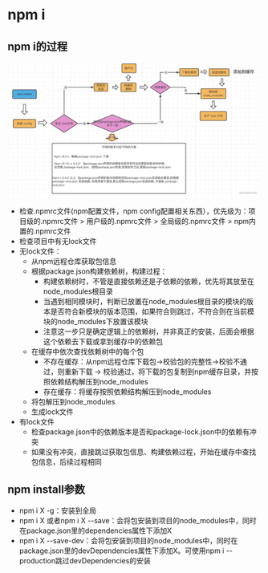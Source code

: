 # npm i

## npm i的过程

![An image](../../assets/npm-i.png)

- 检查.npmrc文件(npm配置文件，npm  config配置相关东西），优先级为：项目级的.npmrc文件 > 用户级的.npmrc文件 > 全局级的.npmrc文件 > npm内置的.npmrc文件
- 检查项目中有无lock文件
- 无lock文件：
  - 从npm远程仓库获取包信息
  - 根据package.json构建依赖树，构建过程：
    - 构建依赖树时，不管是直接依赖还是子依赖的依赖，优先将其放至在node_modules根目录
    - 当遇到相同模块时，判断已放置在node_modules根目录的模块的版本是否符合新模块的版本范围，如果符合则跳过，不符合则在当前模块的node_modules下放置该模块
    - 注意这一步只是确定逻辑上的依赖树，并非真正的安装，后面会根据这个依赖去下载或拿到缓存中的依赖包
  - 在缓存中依次查找依赖树中的每个包
    - 不存在缓存：从npm远程仓库下载包->校验包的完整性->校验不通过，则重新下载 -> 校验通过，将下载的包复制到npm缓存目录，并按照依赖结构解压到node_modules
    - 存在缓存：将缓存按照依赖结构解压到node_modules
  - 将包解压到node_modules
  - 生成lock文件
- 有lock文件
  - 检查package.json中的依赖版本是否和package-lock.json中的依赖有冲突
  - 如果没有冲突，直接跳过获取包信息、构建依赖过程，开始在缓存中查找包信息，后续过程相同

## npm install参数
- npm i X -g：安装到全局
- npm i X 或者npm i X --save：会将包安装到项目的node_modules中，同时在package.json里的dependencies属性下添加X
- npm i X --save-dev：会将包安装到项目的node_modules中，同时在package.json里的devDependencies属性下添加X。可使用npm i --production跳过devDependencies的安装